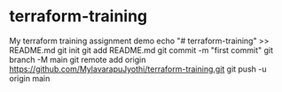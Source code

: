 # terraform-training
My terraform training assignment demo
echo "# terraform-training" >> README.md
git init
git add README.md
git commit -m "first commit"
git branch -M main
git remote add origin https://github.com/MylavarapuJyothi/terraform-training.git
git push -u origin main
